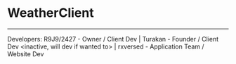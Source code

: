 # WeatherClient
------------
Developers:
R9J9/2427 - Owner / Client Dev |                                                                                                                                                    Turakan - Founder / Client Dev <inactive, will dev if wanted to> |                                                                                                            rxversed - Application Team <no longer exists> / Website Dev
